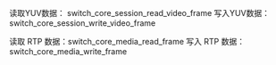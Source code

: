 读取YUV数据：  switch_core_session_read_video_frame
写入YUV数据：  switch_core_session_write_video_frame

读取 RTP 数据：switch_core_media_read_frame
写入 RTP 数据：switch_core_media_write_frame
